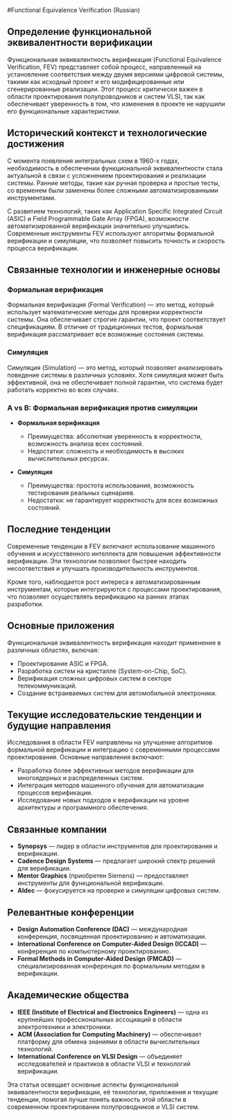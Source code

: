 #Functional Equivalence Verification (Russian)

## Определение функциональной эквивалентности верификации

Функциональная эквивалентность верификация (Functional Equivalence Verification, FEV) представляет собой процесс, направленный на установление соответствия между двумя версиями цифровой системы, такими как исходный проект и его модифицированные или сгенерированные реализации. Этот процесс критически важен в области проектирования полупроводников и систем VLSI, так как обеспечивает уверенность в том, что изменения в проекте не нарушили его функциональные характеристики.

## Исторический контекст и технологические достижения

С момента появления интегральных схем в 1960-х годах, необходимость в обеспечении функциональной эквивалентности стала актуальной в связи с усложнением проектирования и реализации системы. Ранние методы, такие как ручная проверка и простые тесты, со временем были заменены более сложными автоматизированными инструментами.

С развитием технологий, таких как Application Specific Integrated Circuit (ASIC) и Field Programmable Gate Array (FPGA), возможности автоматизированной верификации значительно улучшились. Современные инструменты FEV используют алгоритмы формальной верификации и симуляции, что позволяет повысить точность и скорость процесса верификации.

## Связанные технологии и инженерные основы

### Формальная верификация

Формальная верификация (Formal Verification) — это метод, который использует математические методы для проверки корректности системы. Она обеспечивает строгие гарантии, что проект соответствует спецификациям. В отличие от традиционных тестов, формальная верификация рассматривает все возможные состояния системы.

### Симуляция

Симуляция (Simulation) — это метод, который позволяет анализировать поведение системы в различных условиях. Хотя симуляция может быть эффективной, она не обеспечивает полной гарантии, что система будет работать корректно во всех случаях.

### A vs B: Формальная верификация против симуляции

- **Формальная верификация**
  - Преимущества: абсолютная уверенность в корректности, возможность анализа всех состояний.
  - Недостатки: сложность и необходимость в высоких вычислительных ресурсах.

- **Симуляция**
  - Преимущества: простота использования, возможность тестирования реальных сценариев.
  - Недостатки: не гарантирует корректность для всех возможных состояний.

## Последние тенденции

Современные тенденции в FEV включают использование машинного обучения и искусственного интеллекта для повышения эффективности верификации. Эти технологии позволяют быстрее находить несоответствия и улучшать производительность инструментов.

Кроме того, наблюдается рост интереса к автоматизированным инструментам, которые интегрируются с процессами проектирования, что позволяет осуществлять верификацию на ранних этапах разработки.

## Основные приложения

Функциональная эквивалентность верификация находит применение в различных областях, включая:

- Проектирование ASIC и FPGA.
- Разработка систем на кристалле (System-on-Chip, SoC).
- Верификация сложных цифровых систем в секторе телекоммуникаций.
- Создание встраиваемых систем для автомобильной электроники.

## Текущие исследовательские тенденции и будущие направления

Исследования в области FEV направлены на улучшение алгоритмов формальной верификации и интеграцию с современными процессами проектирования. Основные направления включают:

- Разработка более эффективных методов верификации для многоядерных и распределенных систем.
- Интеграция методов машинного обучения для автоматизации процессов верификации.
- Исследование новых подходов к верификации на уровне архитектуры и программного обеспечения.

## Связанные компании

- **Synopsys** — лидер в области инструментов для проектирования и верификации.
- **Cadence Design Systems** — предлагает широкий спектр решений для верификации.
- **Mentor Graphics** (приобретен Siemens) — предоставляет инструменты для функциональной верификации.
- **Aldec** — фокусируется на проверке и симуляции цифровых систем.

## Релевантные конференции

- **Design Automation Conference (DAC)** — международная конференция, посвященная проектированию и автоматизации.
- **International Conference on Computer-Aided Design (ICCAD)** — конференция по компьютерному проектированию.
- **Formal Methods in Computer-Aided Design (FMCAD)** — специализированная конференция по формальным методам в верификации.

## Академические общества

- **IEEE (Institute of Electrical and Electronics Engineers)** — одна из крупнейших профессиональных ассоциаций в области электротехники и электроники.
- **ACM (Association for Computing Machinery)** — обеспечивает платформу для обмена знаниями в области вычислительных технологий.
- **International Conference on VLSI Design** — объединяет исследователей и практиков в области VLSI и технологий верификации.

Эта статья освещает основные аспекты функциональной эквивалентности верификации, её технологии, приложения и текущие тенденции, помогая лучше понять важность этой области в современном проектировании полупроводников и VLSI систем.